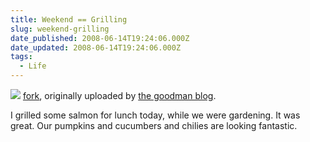 ```yaml
---
title: Weekend == Grilling
slug: weekend-grilling
date_published: 2008-06-14T19:24:06.000Z
date_updated: 2008-06-14T19:24:06.000Z
tags:
  - Life
---
```


[![](http://farm4.static.flickr.com/3177/2578482519_8d7e6d5962.jpg)](http://www.flickr.com/photos/21042063@N05/2578482519/)
[fork](http://www.flickr.com/photos/21042063@N05/2578482519/), originally uploaded by [the goodman blog](http://www.flickr.com/people/21042063@N05/).

I grilled some salmon for lunch today, while we were gardening. It was great. Our pumpkins and cucumbers and chilies are looking fantastic.
